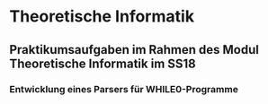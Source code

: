 # Theoretische Informatik
## Praktikumsaufgaben im Rahmen des Modul Theoretische Informatik im SS18

### Entwicklung eines Parsers für WHILE0-Programme

